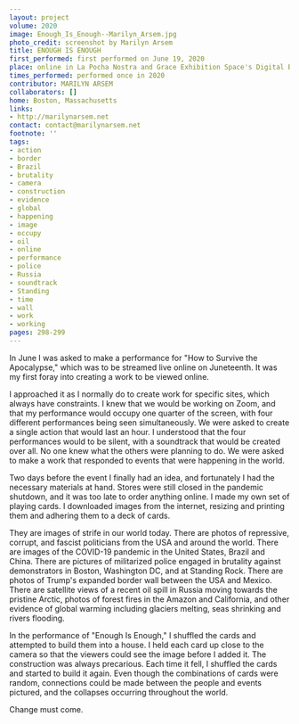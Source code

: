 ```yaml
---
layout: project
volume: 2020
image: Enough_Is_Enough--Marilyn_Arsem.jpg
photo_credit: screenshot by Marilyn Arsem
title: ENOUGH IS ENOUGH
first_performed: first performed on June 19, 2020
place: online in La Pocha Nostra and Grace Exhibition Space's Digital Broadcast
times_performed: performed once in 2020
contributor: MARILYN ARSEM
collaborators: []
home: Boston, Massachusetts
links:
- http://marilynarsem.net
contact: contact@marilynarsem.net
footnote: ''
tags:
- action
- border
- Brazil
- brutality
- camera
- construction
- evidence
- global
- happening
- image
- occupy
- oil
- online
- performance
- police
- Russia
- soundtrack
- Standing
- time
- wall
- work
- working
pages: 298-299
---
```


In June I was asked to make a performance for "How to Survive the Apocalypse," which was to be streamed live online on Juneteenth.  It was my first foray into creating a work to be viewed online.

I approached it as I normally do to create work for specific sites, which always have constraints.  I knew that we would be working on Zoom, and that my performance would occupy one quarter of the screen, with four different performances being seen simultaneously.  We were asked to create a single action that would last an hour.  I understood that the four performances would to be silent, with a soundtrack that would be created over all.  No one knew what the others were planning to do.  We were asked to make a work that responded to events that were happening in the world.

Two days before the event I finally had an idea, and fortunately I had the necessary materials at hand.  Stores were still closed in the pandemic shutdown, and it was too late to order anything online.  I made my own set of playing cards.  I downloaded images from the internet, resizing and printing them and adhering them to a deck of cards.  

They are images of strife in our world today.  There are photos of repressive, corrupt, and fascist politicians from the USA and around the world.  There are images of the COVID-19 pandemic in the United States, Brazil and China. There are pictures of militarized police engaged in brutality against demonstrators in Boston, Washington DC, and at Standing Rock. There are photos of Trump's expanded border wall between the USA and Mexico. There are satellite views of a recent oil spill in Russia moving towards the pristine Arctic, photos of forest fires in the Amazon and California, and other evidence of global warming including glaciers melting, seas shrinking and rivers flooding.

In the performance of "Enough Is Enough," I shuffled the cards and attempted to build them into a house.  I held each card up close to the camera so that the viewers could see the image before I added it.  The construction was always precarious.  Each time it fell, I shuffled the cards and started to build it again.  Even though the combinations of cards were random, connections could be made between the people and events pictured, and the collapses occurring throughout the world.  

Change must come.
